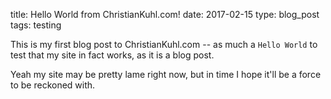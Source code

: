 title: Hello World from ChristianKuhl.com!
date: 2017-02-15
type: blog_post
tags: testing

This is my first blog post to ChristianKuhl.com -- as much a `Hello World`
to test that my site in fact works, as it is a blog post.

Yeah my site may be pretty lame right now, but in time I hope it'll be a force
to be reckoned with.
